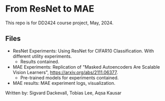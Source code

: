 # From ResNet to MAE

This repo is for DD2424 course project, May, 2024.

## Files

- ResNet Experiments: Using ResNet for CIFAR10 Classification. With different utility experiments.
    - Results contained.
- MAE Experiments: Replication of "Masked Autoencoders Are Scalable Vision Learners", https://arxiv.org/abs/2111.06377.
    - Pre-trained models for experiments contained.
- MAE results: MAE experiment logs, visualization.
 

Written by: Sigvard Dackevall, Tobias Lee, Aqsa Kausar
